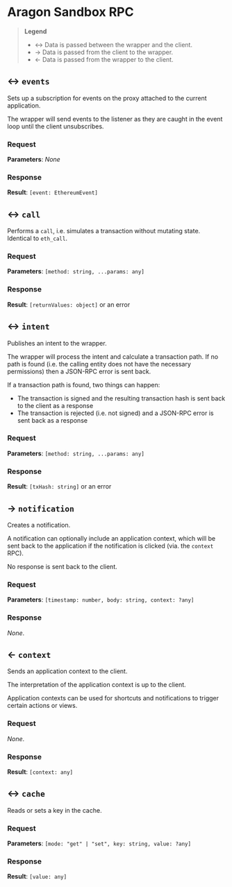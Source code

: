# Aragon Sandbox RPC

> **Legend**
>
> - ↔ Data is passed between the wrapper and the client.
> - → Data is passed from the client to the wrapper.
> - ← Data is passed from the wrapper to the client.

## ↔ `events`

Sets up a subscription for events on the proxy attached to the current application.

The wrapper will send events to the listener as they are caught in the event loop until the client unsubscribes.

### Request

**Parameters**: _None_

### Response

**Result**: `[event: EthereumEvent]`

## ↔ `call`

Performs a `call`, i.e. simulates a transaction without mutating state. Identical to `eth_call`.

### Request

**Parameters**: `[method: string, ...params: any]`

### Response

**Result**: `[returnValues: object]` or an error

## ↔ `intent`

Publishes an intent to the wrapper.

The wrapper will process the intent and calculate a transaction path. If no path is found (i.e. the calling entity does not have the necessary permissions) then a JSON-RPC error is sent back.

If a transaction path is found, two things can happen:

- The transaction is signed and the resulting transaction hash is sent back to the client as a response
- The transaction is rejected (i.e. not signed) and a JSON-RPC error is sent back as a response

### Request

**Parameters**: `[method: string, ...params: any]`

### Response

**Result**: `[txHash: string]` or an error

## → `notification`

Creates a notification.

A notification can optionally include an application context, which will be sent back to the application if the notification is clicked (via. the `context` RPC).

No response is sent back to the client.

### Request

**Parameters**: `[timestamp: number, body: string, context: ?any]`

### Response

_None_.

## ← `context`

Sends an application context to the client.

The interpretation of the application context is up to the client.

Application contexts can be used for shortcuts and notifications to trigger certain actions or views.

### Request

_None_.

### Response

**Result**: `[context: any]`

## ↔ `cache`

Reads or sets a key in the cache.

### Request

**Parameters**: `[mode: "get" | "set", key: string, value: ?any]`

### Response

**Result**: `[value: any]`
